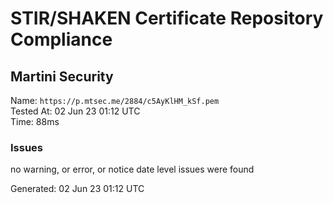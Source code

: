 # STIR/SHAKEN Certificate Repository Compliance

## Martini Security

Name: `https://p.mtsec.me/2884/c5AyKlHM_kSf.pem`\
Tested At: 02 Jun 23 01:12 UTC\
Time: 88ms

### Issues

no warning, or error, or notice date level issues were found

Generated: 02 Jun 23 01:12 UTC